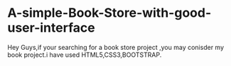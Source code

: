 # A-simple-Book-Store-with-good-user-interface
Hey Guys,if your searching for a book store project ,you may conisder my book project.i have used HTML5,CSS3,BOOTSTRAP.
